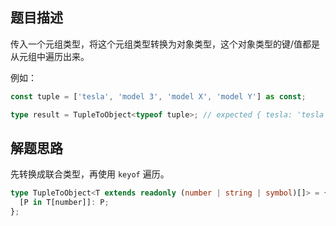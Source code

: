 ## 题目描述

传入一个元组类型，将这个元组类型转换为对象类型，这个对象类型的键/值都是从元组中遍历出来。

例如：

```ts
const tuple = ['tesla', 'model 3', 'model X', 'model Y'] as const;

type result = TupleToObject<typeof tuple>; // expected { tesla: 'tesla', 'model 3': 'model 3', 'model X': 'model X', 'model Y': 'model Y'}
```

## 解题思路

先转换成联合类型，再使用 `keyof` 遍历。

```ts
type TupleToObject<T extends readonly (number | string | symbol)[]> = {
  [P in T[number]]: P;
};
```
